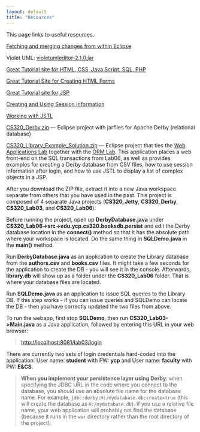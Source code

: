 ```yaml
---
layout: default
title: "Resources"
---
```


This page links to useful resources.

[Fetching and merging changes from within Eclipse](fetchMerge.html)

Violet UML: [violetumleditor-2.1.0.jar](violetumleditor-2.1.0.jar)

[Great Tutorial site for HTML, CSS, Java Script, SQL, PHP](http://www.w3schools.com)

[Great Tutorial Site for Creating HTML Forms](http://www.htmliseasy.com/form_tutor/lesson01.html)

[Great Tutorial site for JSP](http://www.tutorialspoint.com/jsp/index.htm)

[Creating and Using Session Information](http://www.tutorialspoint.com/jsp/jsp_session_tracking.htm)

[Working with JSTL](http://www.tutorialspoint.com/jsp/jsp_standard_tag_library.htm)

[CS320\_Derby.zip](CS320_Derby.zip) &mdash; Eclipse project with jarfiles for Apache Derby (relational database)

[CS320\_Library\_Example\_Solution.zip](CS320\_Library\_Example\_Solution.zip) &mdash; Eclipse project that ties the [Web Applications Lab](../Labs/Lab03.html) together with the [ORM Lab](../Labs/Lab06.html).  This application places a web front-end on the SQL transactions from Lab06, as well as provides examples for creating a Derby database from CSV files, how to use session information after login, and how to use JSTL to display a list of complex objects in a JSP.

After you download the ZIP file, extract it into a new Java workspace separate from others that you have used in the past.  This project is composed of 4 separate Java projects (**CS320_Jetty**, **CS320_Derby**, **CS320_Lab03**, and **CS320_Lab06**).

Before running the project, open up **DerbyDatabase.java** under **CS320_Lab06->src->edu.ycp.cs320.booksdb.persist** and edit the Derby database location in the **connect()** method so that it has the absolute path where your workspace is located.  Do the same thing in **SQLDemo.java** in the **main()** method.

Run **DerbyDatabase.java** as an application to create the Library database from the **authors.csv** and **books.csv** files. It might take a few seconds for the application to create the DB - you will see it in the console.  Afterwards, **library.db** will show up as a folder under the **CS320_Lab06** folder.  That is where your database files are located.

Run **SQLDemo.java** as an application to issue SQL queries to the Library DB.  If this step works - if you can issue queries and SQLDemo can locate the DB - then you have correctly updated the two files from above.

To run the webapp, first stop **SQLDemo**, then run **CS320_Lab03->Main.java** as a Java application, followed by entering this URL in your web browser:

> [http://localhost:8081/lab03/login](http://localhost:8081/lab03/login)

There are currently two sets of login credentials hard-coded into the application: User name: **student** with PW: **ycp** and User name: **faculty** with PW: **E&CS**.

> <div class="callout"><b>When you implement your persistence layer using Derby</b>: when specifying the JDBC URL in the code where you connect to the database, you should use an absolute file name for the database name. For example, <code>jdbc:derby:H:/mydatabase.db;create=true</code> (this will create the database as <code>H:/mydatabase.db</code>).  If you use a relative file name, your web application will probably not find the database (because it runs in the <code>war</code> directory rather than the root directory of the project).</div>
